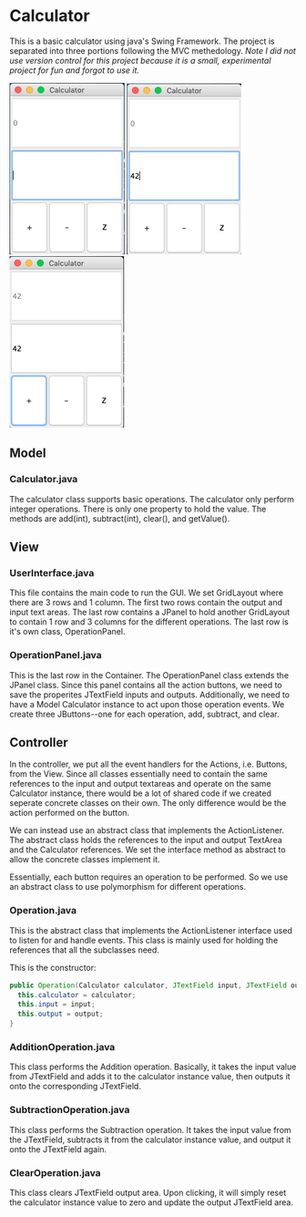 # Calculator

This is a basic calculator using java's Swing Framework. 
The project is separated into three portions following the MVC methedology.
*Note I did not use version control for this project because it is a small, experimental project
 for fun and forgot to use it.*

![Entry Screen](entry_screen.png)
![Input Screen](input_screen.png)
![Addition Operation](addition_op.png)

## Model
### Calculator.java
The calculator class supports basic operations. The calculator only perform integer operations.
There is only one property to hold the value. 
The methods are add(int), subtract(int), clear(), and getValue().


## View
### UserInterface.java
This file contains the main code to run the GUI. We set GridLayout where there are 3 rows and 1 column.
The first two rows contain the output and input text areas. The last row contains a JPanel to hold 
another GridLayout to contain 1 row and 3 columns for the different operations. The last row is it's own 
class, OperationPanel.

### OperationPanel.java
This is the last row in the Container. The OperationPanel class extends the JPanel class. Since this
panel contains all the action buttons, we need to save the properites JTextField inputs and outputs. 
Additionally, we need to have a Model Calculator instance to act upon those operation events. We create
three JButtons--one for each operation, add, subtract, and clear. 


## Controller
In the controller, we put all the event handlers for the Actions, i.e. Buttons, from the View.
Since all classes essentially need to contain the same references to the input and output textareas and
operate on the same Calculator instance, there would be a lot of shared code if we created seperate concrete
classes on their own. The only difference would be the action performed on the button. 

We can instead use an abstract class that implements the ActionListener. The abstract class holds the references 
to the input and output TextArea and the Calculator references. We set the interface method as abstract to allow 
the concrete classes implement it. 

Essentially, each button requires an operation to be performed. So we use an abstract class to use polymorphism 
for different operations.

### Operation.java
This is the abstract class that implements the ActionListener interface used to listen for and handle events.
This class is mainly used for holding the references that all the subclasses need.

This is the constructor: 
```java
public Operation(Calculator calculator, JTextField input, JTextField output) {
  this.calculator = calculator;
  this.input = input;
  this.output = output;
}
```

### AdditionOperation.java
This class performs the Addition operation. Basically, it takes the input value from JTextField and adds it to 
the calculator instance value, then outputs it onto the corresponding JTextField.

### SubtractionOperation.java
This class performs the Subtraction operation. It takes the input value from the JTextField, subtracts it from
the calculator instance value, and output it onto the JTextField again.

### ClearOperation.java
This class clears JTextField output area. Upon clicking, it will simply reset the calculator instance value to zero
and update the output JTextField area.


